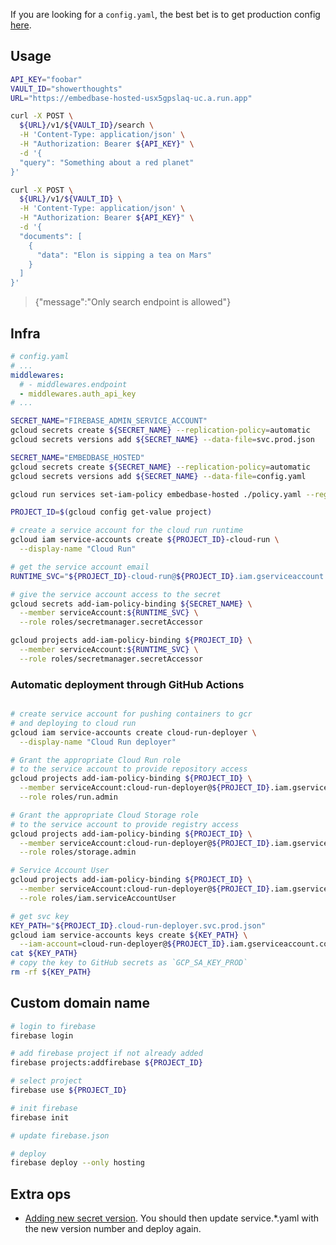 
If you are looking for a `config.yaml`, the best bet is to get production config [here](https://console.cloud.google.com/security/secret-manager/secret/EMBEDBASE_HOSTED/versions?project=embedbase).

## Usage

```bash
API_KEY="foobar"
VAULT_ID="showerthoughts"
URL="https://embedbase-hosted-usx5gpslaq-uc.a.run.app"

curl -X POST \
  ${URL}/v1/${VAULT_ID}/search \
  -H 'Content-Type: application/json' \
  -H "Authorization: Bearer ${API_KEY}" \
  -d '{
  "query": "Something about a red planet"
}'
```

```bash
curl -X POST \
  ${URL}/v1/${VAULT_ID} \
  -H 'Content-Type: application/json' \
  -H "Authorization: Bearer ${API_KEY}" \
  -d '{
  "documents": [
    {
      "data": "Elon is sipping a tea on Mars"
    }
  ]
}'
```

>{"message":"Only search endpoint is allowed"}



## Infra

```yaml
# config.yaml
# ...
middlewares:
  # - middlewares.endpoint
  - middlewares.auth_api_key
# ...
```

```bash
SECRET_NAME="FIREBASE_ADMIN_SERVICE_ACCOUNT"
gcloud secrets create ${SECRET_NAME} --replication-policy=automatic
gcloud secrets versions add ${SECRET_NAME} --data-file=svc.prod.json
```

```bash
SECRET_NAME="EMBEDBASE_HOSTED"
gcloud secrets create ${SECRET_NAME} --replication-policy=automatic
gcloud secrets versions add ${SECRET_NAME} --data-file=config.yaml
```

```bash
gcloud run services set-iam-policy embedbase-hosted ./policy.yaml --region us-central1
```


```bash
PROJECT_ID=$(gcloud config get-value project)

# create a service account for the cloud run runtime
gcloud iam service-accounts create ${PROJECT_ID}-cloud-run \
  --display-name "Cloud Run"

# get the service account email
RUNTIME_SVC="${PROJECT_ID}-cloud-run@${PROJECT_ID}.iam.gserviceaccount.com"

# give the service account access to the secret
gcloud secrets add-iam-policy-binding ${SECRET_NAME} \
  --member serviceAccount:${RUNTIME_SVC} \
  --role roles/secretmanager.secretAccessor

gcloud projects add-iam-policy-binding ${PROJECT_ID} \
  --member serviceAccount:${RUNTIME_SVC} \
  --role roles/secretmanager.secretAccessor

```

### Automatic deployment through GitHub Actions

```bash

# create service account for pushing containers to gcr
# and deploying to cloud run
gcloud iam service-accounts create cloud-run-deployer \
  --display-name "Cloud Run deployer"

# Grant the appropriate Cloud Run role
# to the service account to provide repository access
gcloud projects add-iam-policy-binding ${PROJECT_ID} \
  --member serviceAccount:cloud-run-deployer@${PROJECT_ID}.iam.gserviceaccount.com \
  --role roles/run.admin

# Grant the appropriate Cloud Storage role
# to the service account to provide registry access
gcloud projects add-iam-policy-binding ${PROJECT_ID} \
  --member serviceAccount:cloud-run-deployer@${PROJECT_ID}.iam.gserviceaccount.com \
  --role roles/storage.admin

# Service Account User
gcloud projects add-iam-policy-binding ${PROJECT_ID} \
  --member serviceAccount:cloud-run-deployer@${PROJECT_ID}.iam.gserviceaccount.com \
  --role roles/iam.serviceAccountUser

# get svc key
KEY_PATH="${PROJECT_ID}.cloud-run-deployer.svc.prod.json"
gcloud iam service-accounts keys create ${KEY_PATH} \
  --iam-account=cloud-run-deployer@${PROJECT_ID}.iam.gserviceaccount.com
cat ${KEY_PATH}
# copy the key to GitHub secrets as `GCP_SA_KEY_PROD`
rm -rf ${KEY_PATH}
```

## Custom domain name

```bash
# login to firebase
firebase login

# add firebase project if not already added
firebase projects:addfirebase ${PROJECT_ID}

# select project
firebase use ${PROJECT_ID}

# init firebase
firebase init

# update firebase.json

# deploy
firebase deploy --only hosting
```

## Extra ops

- [Adding new secret version](https://console.cloud.google.com/security/secret-manager/secret/EMBEDBASE_HOSTED/versions?project=embedbase). You should then update service.*.yaml with the new version number and deploy again.

